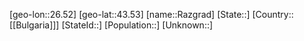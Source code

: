 ﻿---
location: [43.53,26.52]
mapzoom: [7,12] 
mapmarker: city 
type: City
tags:
- geo/City


SpocWebEntityId: 33662
isDeleted: false
confidential: public

---
[geo-lon::26.52]
[geo-lat::43.53]
[name::Razgrad]
[State::]
[Country::[[Bulgaria]]]
[StateId::]
[Population::]
[Unknown::]

